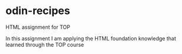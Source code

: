 # odin-recipes
HTML assignment for TOP

In this assignment I am applying the HTML foundation knowledge that learned through the TOP course
